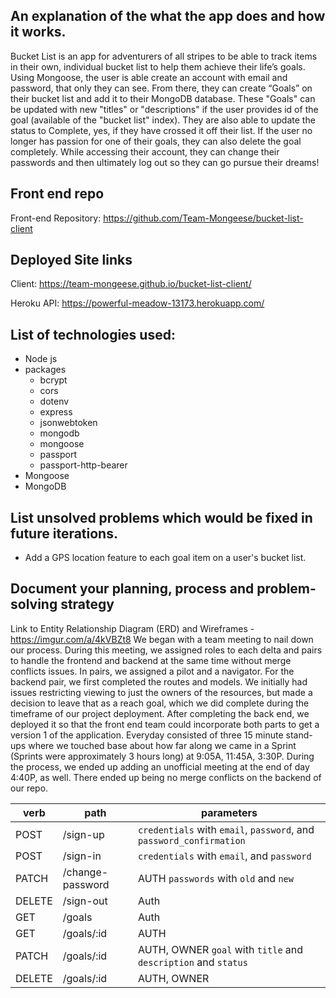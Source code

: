 ## An explanation of the what the app does and how it works.
Bucket List is an app for adventurers of all stripes to be able to track items in their own, individual bucket list to help them achieve their life’s goals.
Using Mongoose, the user is able create an account with email and password, that only they can see. From there, they can create “Goals” on their bucket list and add it to their MongoDB database. These "Goals" can be updated with new "titles" or "descriptions" if the user provides id of the goal (available of the "bucket list" index). They are also able to update the status to Complete, yes, if they have crossed it off their list. If the user no longer has passion for one of their goals, they can also delete the goal completely. While accessing their account, they can change their passwords and then ultimately log out so they can go pursue their dreams! 
## Front end repo
Front-end Repository: https://github.com/Team-Mongeese/bucket-list-client
## Deployed Site links
Client: https://team-mongeese.github.io/bucket-list-client/

Heroku API: https://powerful-meadow-13173.herokuapp.com/
## List of technologies used:
* Node js
* packages
  * bcrypt
  * cors
  * dotenv
  * express
  * jsonwebtoken
  * mongodb
  * mongoose
  * passport
  * passport-http-bearer
* Mongoose
* MongoDB

## List unsolved problems which would be fixed in future iterations.
- Add a GPS location feature to each goal item on a user's bucket list.
## Document your planning, process and problem-solving strategy
Link to Entity Relationship Diagram (ERD) and Wireframes - https://imgur.com/a/4kVBZt8
We began with a team meeting to nail down our process. During this meeting, we assigned roles to each delta and pairs to handle the frontend and backend at the same time without merge conflicts issues.
In pairs, we assigned a pilot and a navigator. For the backend pair, we first completed the routes and models. We initially had issues restricting viewing to just the owners of the resources, but made a decision to leave that as a reach goal, which we did complete during the timeframe of our project deployment.
After completing the back end, we deployed it so that the front end team could incorporate both parts to get a version 1 of the application.
Everyday consisted of three 15 minute stand-ups where we touched base about how far along we came in a Sprint (Sprints were approximately 3 hours long) at 9:05A, 11:45A, 3:30P. During the process, we ended up adding an unofficial meeting at the end of day 4:40P, as well.
There ended up being no merge conflicts on the backend of our repo.

| verb   | path             | parameters                                                          |
|--------|------------------|---------------------------------------------------------------------|
| POST   | /sign-up         | `credentials` with `email`, `password`, and `password_confirmation` |
| POST   | /sign-in         | `credentials` with `email`, and `password`                          |
| PATCH  | /change-password | AUTH `passwords` with `old` and `new`                               |
| DELETE | /sign-out        | Auth                                                                |
| GET    | /goals           | Auth                                                                |
| GET    | /goals/:id       | AUTH                                                                |
| PATCH  | /goals/:id       | AUTH, OWNER `goal` with `title` and `description` and `status`                   |
| DELETE | /goals/:id       | AUTH, OWNER                                                         |
